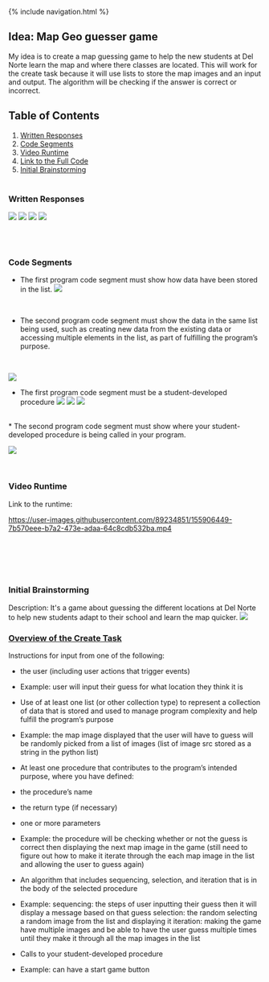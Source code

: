 {% include navigation.html %}


## Idea: Map Geo guesser game
My idea is to create a map guessing game to help the new students at Del Norte learn the map and where there classes are located. This will work for the create task because it will use lists to store the map images and an input and output. The algorithm will be checking if the answer is correct or incorrect. <br>
## Table of Contents
1. [Written Responses](https://github.com/nadirahaddach/4Gs/wiki/Bria%27s-Create-Task/_edit#written-responses)
1. [Code Segments](https://github.com/nadirahaddach/4Gs/wiki/Bria%27s-Create-Task/_edit#code-segments)
1. [Video Runtime](https://github.com/nadirahaddach/4Gs/wiki/Bria%27s-Create-Task/_edit#video-runtime)
1. [Link to the Full Code](https://github.com/nadirahaddach/4Gs/blob/main/templates/maptest.html) 
1. [Initial Brainstorming](https://github.com/nadirahaddach/4Gs/wiki/Bria%27s-Create-Task/_edit#initial-brainstorming) <br><br>

### Written Responses
![](https://i.postimg.cc/XYs1Mj3m/Screenshot-2022-02-27-154202.png)
![](https://i.postimg.cc/3rjB58F1/Screenshot-2022-02-27-154400.png)
![](https://i.postimg.cc/fRHsHQPT/Screenshot-2022-02-27-155132.png)
![](https://i.postimg.cc/MKWggrVc/Screenshot-2022-02-27-155730.png)


<br><br>
### Code Segments

* The first program code segment must show how data have been stored in the list.
![](https://i.postimg.cc/3wpGX1L1/Screenshot-2022-02-27-152724.png)
<br>

* The second program code segment must show the data in the same list being used, such as creating new data from the existing data or accessing multiple elements in the list, as part of fulfilling the program’s purpose.
<br>

![](https://i.postimg.cc/yYMYmHwq/Screenshot-2022-02-27-152944.png)
<br>

* The first program code segment must be a student-developed procedure
![](https://i.postimg.cc/dQ8Kbyff/Screenshot-2022-02-27-153106.png)
![](https://i.postimg.cc/qM4d47Vv/Screenshot-2022-02-27-153146.png)
![](https://i.postimg.cc/brHck7bP/Screenshot-2022-02-27-153256.png)
<br>
* The second program code segment must show where your student-developed procedure is being called in your program.

![](https://i.postimg.cc/zf99MzF5/Screenshot-2022-02-27-153400.png)


<br>

### Video Runtime
Link to the runtime: <br>

https://user-images.githubusercontent.com/89234851/155906449-7b570eee-b7a2-473e-adaa-64c8cdb532ba.mp4



<br><br><br><br>
### Initial Brainstorming
Description: It's a game about guessing the different locations at Del Norte to help new students adapt to their school and learn the map quicker. 
![](https://i.postimg.cc/65kjb3mW/Untitled-drawing.png)
### [Overview of the Create Task](https://apcentral.collegeboard.org/pdf/ap-csp-student-task-directions.pdf?course=ap-computer-science-principles)
Instructions for input from one of the following:
* the user (including user actions that trigger events)
* Example: user will input their guess for what location they think it is

* Use of at least one list (or other collection type) to represent a collection of data that is stored and used to manage program complexity and help fulfill the program’s purpose
* Example: the map image displayed that the user will have to guess will be randomly picked from a list of images (list of image src stored as a string in the python list)

* At least one procedure that contributes to the program’s intended purpose, where you have defined:
* the procedure’s name
* the return type (if necessary)
* one or more parameters
* Example: the procedure will be checking whether or not the guess is correct then displaying the next map image in the game (still need to figure out how to make it iterate through the each map image in the list and allowing the user to guess again)

* An algorithm that includes sequencing, selection, and iteration that is in the body of the selected procedure
* Example: sequencing: the steps of user inputting their guess then it will display a message based on that guess
selection: the random selecting a random image from the list and displaying it
iteration: making the game have multiple images and be able to have the user guess multiple times until they make it through all the map images in the list

* Calls to your student-developed procedure
* Example: can have a start game button







